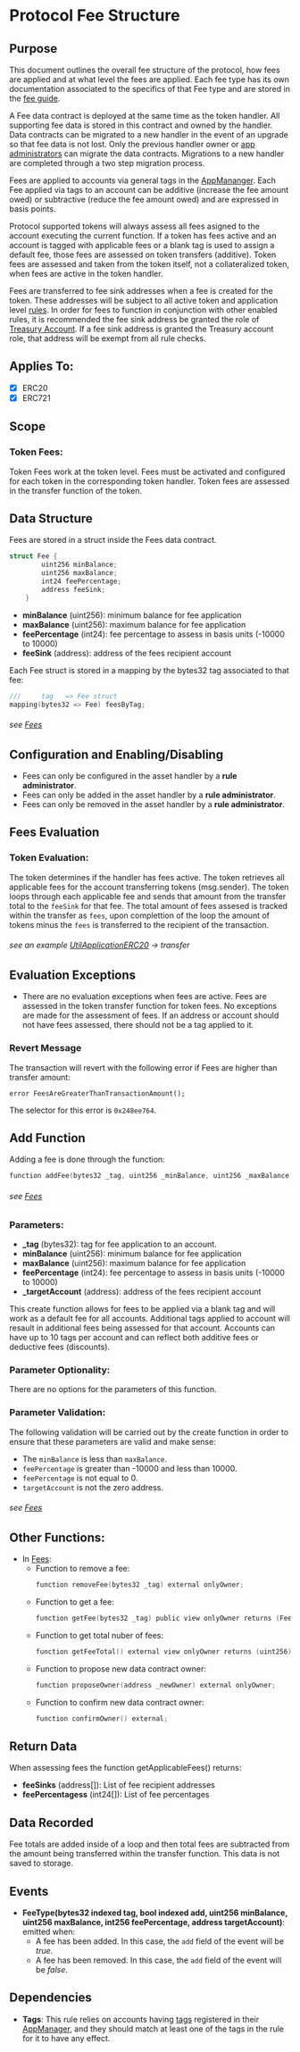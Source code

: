 # Protocol Fee Structure 

## Purpose

This document outlines the overall fee structure of the protocol, how fees are applied and at what level the fees are applied. Each fee type has its own documentation associated to the specifics of that Fee type and are stored in the [fee guide](./README.md).

A Fee data contract is deployed at the same time as the token handler. All supporting fee data is stored in this contract and owned by the handler. Data contracts can be migrated to a new handler in the event of an upgrade so that fee data is not lost. Only the previous handler owner or [app administrators](../../userGuides/permissions/ADMIN-ROLES.md) can migrate the data contracts. Migrations to a new handler are completed through a two step migration process.

Fees are applied to accounts via general tags in the [AppMananger](../../../src/client/application/AppManager.sol). Each Fee applied via tags to an account can be additive (increase the fee amount owed) or subtractive (reduce the fee amount owed) and are expressed in basis points.

Protocol supported tokens will always assess all fees asigned to the account executing the current function. If a token has fees active and an account is tagged with applicable fees or a blank tag is used to assign a default fee, those fees are assessed on token transfers (additive). Token fees are assessed and taken from the token itself, not a collateralized token, when fees are active in the token handler. 

Fees are transferred to fee sink addresses when a fee is created for the token. These addresses will be subject to all active token and application level [rules](../rules/README.md). In order for fees to function in conjunction with other enabled rules, it is recommended the fee sink address be granted the role of [Treasury Account](../permissions/ADMIN-ROLES.md). If a fee sink address is granted the Treasury account role, that address will be exempt from all rule checks. 


## Applies To:

- [x] ERC20
- [x] ERC721

## Scope 
### Token Fees:
Token Fees work at the token level. Fees must be activated and configured for each token in the corresponding token handler. Token fees are assessed in the transfer function of the token. 


## Data Structure
Fees are stored in a struct inside the Fees data contract. 

```c
struct Fee {
        uint256 minBalance;
        uint256 maxBalance;
        int24 feePercentage;
        address feeSink;
    }
```
- **minBalance** (uint256): minimum balance for fee application 
- **maxBalance** (uint256): maximum balance for fee application 
- **feePercentage** (int24): fee percentage to assess in basis units (-10000 to 10000)
- **feeSink** (address): address of the fees recipient account 

Each Fee struct is stored in a mapping by the bytes32 tag associated to that fee: 
```c
///     tag   => Fee struct 
mapping(bytes32 => Fee) feesByTag;
```

###### *see [Fees](../../../src/client/token/handler/ruleContracts/Fees.sol)*

## Configuration and Enabling/Disabling
- Fees can only be configured in the asset handler by a **rule administrator**.
- Fees can only be added in the asset handler by a **rule administrator**.
- Fees can only be removed in the asset handler by a **rule administrator**.

## Fees Evaluation

### Token Evaluation: 
The token determines if the handler has fees active. 
The token retrieves all applicable fees for the account transferring tokens (msg.sender).
The token loops through each applicable fee and sends that amount from the transfer total to the `feeSink` for that fee. The total amount of fees assesed is tracked within the transfer as `fees`, upon complettion of the loop the amount of tokens minus the `fees` is transferred to the recipient of the transaction.  


###### *see an example [UtilApplicationERC20](../../../test/util/UtilApplicationERC20.sol) -> transfer*

## Evaluation Exceptions 
- There are no evaluation exceptions when fees are active. Fees are assessed in the token transfer function for token fees. No exceptions are made for the assessment of fees. If an address or account should not have fees assessed, there should not be a tag applied to it.

### Revert Message

The transaction will revert with the following error if Fees are higher than transfer amount: 

```
error FeesAreGreaterThanTransactionAmount();
```

The selector for this error is `0x248ee764`.


## Add Function

Adding a fee is done through the function:

```c
function addFee(bytes32 _tag, uint256 _minBalance, uint256 _maxBalance, int24 _feePercentage, address _targetAccount)   external ruleAdministratorOnly(appManagerAddress); 
```
###### *see [Fees](../../../src/client/token/handler/ruleContracts/Fees.sol)*

### Parameters:

- **_tag** (bytes32): tag for fee application to an account.
- **minBalance** (uint256): minimum balance for fee application 
- **maxBalance** (uint256): maximum balance for fee application 
- **feePercentage** (int24): fee percentage to assess in basis units (-10000 to 10000)
- **_targetAccount** (address): address of the fees recipient account 

This create function allows for fees to be applied via a blank tag and will work as a default fee for all accounts. Additional tags applied to account will resault in additional fees being assessed for that account. Accounts can have up to 10 tags per account and can reflect both additive fees or deductive fees (discounts). 

### Parameter Optionality:

There are no options for the parameters of this function.

### Parameter Validation:

The following validation will be carried out by the create function in order to ensure that these parameters are valid and make sense:

- The `minBalance` is less than `maxBalance`.
- `feePercentage` is greater than -10000 and less than 10000.
- `feePercentage` is not equal to 0.
- `targetAccount` is not the zero address. 

###### *see [Fees](../../../src/client/token/handler/ruleContracts/Fees.sol)*

## Other Functions:

- In [Fees](../../../src/client/token/handler/ruleContracts/Fees.sol):
    -  Function to remove a fee:
        ```c
        function removeFee(bytes32 _tag) external onlyOwner;
        ```
    -  Function to get a fee:
        ```c
        function getFee(bytes32 _tag) public view onlyOwner returns (Fee memory);
        ```
    -  Function to get total nuber of fees:
        ```c
        function getFeeTotal() external view onlyOwner returns (uint256)
        ```
    -  Function to propose new data contract owner:
        ```c
        function proposeOwner(address _newOwner) external onlyOwner;
        ```
    -  Function to confirm new data contract owner:
        ```c
        function confirmOwner() external;
        ```

## Return Data

When assessing fees the function getApplicableFees() returns: 
- **feeSinks** (address[]): List of fee recipient addresses
- **feePercentagess** (int24[]): List of fee percentages 

## Data Recorded

Fee totals are added inside of a loop and then total fees are subtracted from the amount being transferred within the transfer function. This data is not saved to storage. 

## Events

- **FeeType(bytes32 indexed tag, bool indexed add, uint256 minBalance, uint256 maxBalance, int256 feePercentage, address targetAccount)**: emitted when:
    - A fee has been added. In this case, the `add` field of the event will be *true*.
    - A fee has been removed. In this case, the `add` field of the event will be *false*.

## Dependencies

- **Tags**: This rule relies on accounts having [tags](../GLOSSARY.md) registered in their [AppManager](../GLOSSARY.md), and they should match at least one of the tags in the rule for it to have any effect.